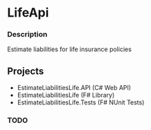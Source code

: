 # LifeApi

### Description

Estimate liabilities for life insurance policies


## Projects

* EstimateLiabilitiesLife.API (C# Web API)
* EstimateLiabilitiesLife (F# Library)
* EstimateLiabilitiesLife.Tests (F# NUnit Tests)


### TODO
